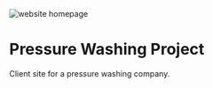 <img src="images/readpr.png" alt="website homepage" />

# Pressure Washing Project
Client site for a pressure washing company.
